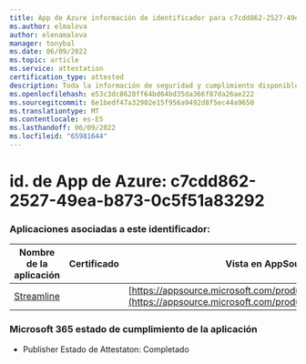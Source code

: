 ```yaml
---
title: App de Azure información de identificador para c7cdd862-2527-49ea-b873-0c5f51a83292
ms.author: elmalova
author: elenamalova
manager: tonybal
ms.date: 06/09/2022
ms.topic: article
ms.service: attestation
certification_type: attested
description: Toda la información de seguridad y cumplimiento disponible para c7cdd862-2527-49ea-b873-0c5f51a83292.
ms.openlocfilehash: e53c3dc8628ff64bd64bd35da366f87da26ae222
ms.sourcegitcommit: 6e1bedf47a32902e15f956a9492d8f5ec44a9650
ms.translationtype: MT
ms.contentlocale: es-ES
ms.lasthandoff: 06/09/2022
ms.locfileid: "65981644"
---
```

# <a name="azure-app-id-c7cdd862-2527-49ea-b873-0c5f51a83292"></a>id. de App de Azure: c7cdd862-2527-49ea-b873-0c5f51a83292


### <a name="apps-associated-with-this-id"></a>Aplicaciones asociadas a este identificador:
| **Nombre de la aplicación** | **Certificado** | **Vista en AppSource** |
|--------------|---------------|-----------------------|
| [Streamline](../forward/WA200004100.md) |  | [https://appsource.microsoft.com/product/office/WA200004100](https://appsource.microsoft.com/product/office/WA200004100) |

### <a name="microsoft-365-app-compliance-status"></a>Microsoft 365 estado de cumplimiento de la aplicación
- Publisher Estado de Attestaton: Completado
